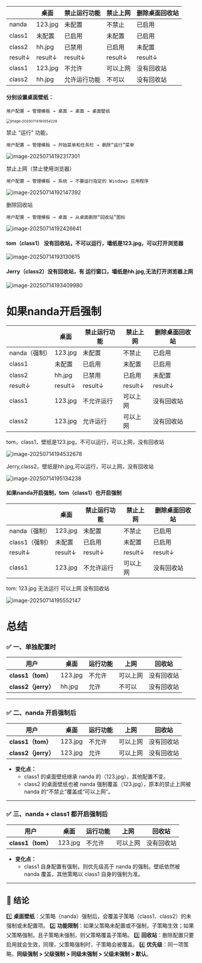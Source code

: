 |         | 桌面    | 禁止运行功能 | 禁止上网 | 删除桌面回收站 |
| ------- | ------- | ------------ | -------- | -------------- |
| nanda   | 123.jpg | 未配置       | 不禁止   | 已启用         |
| class1  | 未配置  | 已启用       | 未配置   | 已启用         |
| class2  | hh.jpg  | 已禁用       | 已启用   | 未配置         |
| result↓ | result↓ | result↓      | result↓  | result↓        |
| class1  | 123.jpg | 不允许       | 可以上网 | 没有回收站     |
| class2  | hh.jpg  | 允许运行功能 | 不可以   | 没有回收站     |

#### 分别设置桌面壁纸：

```
用户配置 → 管理模板 → 桌面 → 桌面 → 桌面壁纸
```

<img src="C:\Users\Administrator\AppData\Roaming\Typora\typora-user-images\image-20250714190554229.png" alt="image-20250714190554229" style="zoom:67%;" />

禁止 “运行" 功能，

```
用户配置 → 管理模板 → 开始菜单和任务栏 → 删除“运行”菜单
```

![image-20250714192317301](C:\Users\Administrator\AppData\Roaming\Typora\typora-user-images\image-20250714192317301.png)

禁止上网（禁止使用浏览器）

```
用户配置 → 管理模板 → 系统 → 不要运行指定的 Windows 应用程序
```

![image-20250714192147392](C:\Users\Administrator\AppData\Roaming\Typora\typora-user-images\image-20250714192147392.png)

删除回收站

```
用户配置 → 管理模板 → 桌面 → 从桌面删除“回收站”图标
```

![image-20250714192426641](C:\Users\Administrator\AppData\Roaming\Typora\typora-user-images\image-20250714192426641.png)



#### tom（class1） 没有回收站，不可以运行，墙纸是123.jpg，可以打开浏览器

![image-20250714193130615](C:\Users\Administrator\AppData\Roaming\Typora\typora-user-images\image-20250714193130615.png)

#### Jerry（class2）没有回收站，有 运行窗口，墙纸是hh.jpg,无法打开浏览器上网

![image-20250714193409980](C:\Users\Administrator\AppData\Roaming\Typora\typora-user-images\image-20250714193409980.png)



# 如果nanda开启强制

|               | 桌面    | 禁止运行功能 | 禁止上网 | 删除桌面回收站 |
| ------------- | ------- | ------------ | -------- | -------------- |
| nanda（强制） | 123.jpg | 未配置       | 不禁止   | 已启用         |
| class1        | 未配置  | 已启用       | 未配置   | 已启用         |
| class2        | hh.jpg  | 已禁用       | 已启用   | 未配置         |
| result↓       | result↓ | result↓      | result↓  | result↓        |
| class1        | 123.jpg | 不允许运行   | 可以上网 | 没有回收站     |
| class2        | 123.jpg | 允许运行     | 可以上网 | 没有回收站     |

tom，class1，壁纸是123.jpg，不可以运行，可以上网，没有回收站

![image-20250714194532678](C:\Users\Administrator\AppData\Roaming\Typora\typora-user-images\image-20250714194532678.png)

Jerry,class2，壁纸是hh.jpg,可以运行，可以上网，没有回收站

![image-20250714195134238](C:\Users\Administrator\AppData\Roaming\Typora\typora-user-images\image-20250714195134238.png)

#### 如果nanda开启强制，tom（class1）也开启强制

|                | 桌面    | 禁止运行功能 | 禁止上网 | 删除桌面回收站 |
| -------------- | ------- | ------------ | -------- | -------------- |
| nanda（强制）  | 123.jpg | 未配置       | 不禁止   | 已启用         |
| class1（强制） | 未配置  | 已启用       | 未配置   | 已启用         |
| result↓        | result↓ | result↓      | result↓  | result↓        |
| class1         | 123.jpg | 不允许运行   | 可以上网 | 没有回收站     |

tom:  123.jpg   无法运行    可以上网  没有回收站

![image-20250714195552147](C:\Users\Administrator\AppData\Roaming\Typora\typora-user-images\image-20250714195552147.png)

# 总结

### ✅ **一、单独配置时**

| 用户                | 桌面    | 运行功能 | 上网     | 回收站     |
| ------------------- | ------- | -------- | -------- | ---------- |
| **class1（tom）**   | 123.jpg | 不允许   | 可以上网 | 没有回收站 |
| **class2（jerry）** | hh.jpg  | 允许     | 不可以   | 没有回收站 |



------

### ✅ **二、nanda 开启强制后**

| 用户                | 桌面    | 运行功能 | 上网     | 回收站     |
| ------------------- | ------- | -------- | -------- | ---------- |
| **class1（tom）**   | 123.jpg | 不允许   | 可以上网 | 没有回收站 |
| **class2（jerry）** | 123.jpg | 允许     | 可以上网 | 没有回收站 |



- **变化点：**
  - class1 的桌面壁纸继承 nanda 的（123.jpg），其他配置不变。
  - class2 的桌面壁纸也被 nanda 强制覆盖（123.jpg），原本的禁止上网被 nanda 的“不禁止”覆盖成“可以上网”。

------

### ✅ **三、nanda + class1 都开启强制后**

| 用户              | 桌面    | 运行功能 | 上网     | 回收站     |
| ----------------- | ------- | -------- | -------- | ---------- |
| **class1（tom）** | 123.jpg | 不允许   | 可以上网 | 没有回收站 |



- **变化点：**
  - class1 自身配置有强制，则优先级高于 nanda 的强制。壁纸依然被 nanda 覆盖，其他策略以 class1 自身的强制为准。

------

## 📝 结论

1️⃣ **桌面壁纸**：父策略（nanda）强制后，会覆盖子策略（class1、class2）的未强制或未配置项。
 2️⃣ **功能限制**：如果父策略未配置或不强制，子策略生效；如果父策略强制，且子策略未强制，则父策略覆盖子策略。
 3️⃣ **回收站**：删除配置只要启用就会生效，同理，父策略强制时，子策略会被覆盖。
 4️⃣ **优先级**：同一项策略，**同级强制 > 父级强制 > 同级未强制 > 父级未强制 > 默认**。









